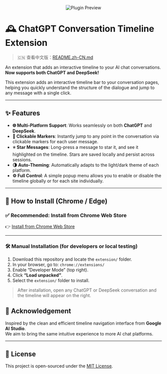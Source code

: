 <p align="center">
  <img src="public/preview.png" alt="Plugin Preview">
</p>

# 🕰 ChatGPT Conversation Timeline Extension

> 🇨🇳 查看中文版：[README.zh-CN.md](./README.zh-CN.md)

An extension that adds an interactive timeline to your AI chat conversations. **Now supports both ChatGPT and DeepSeek!**

This extension adds an interactive timeline bar to your conversation pages, helping you quickly understand the structure of the dialogue and jump to any message with a single click.

---

## ✨ Features

- **🌐 Multi-Platform Support**: Works seamlessly on both **ChatGPT** and **DeepSeek**.
- **📍 Clickable Markers**: Instantly jump to any point in the conversation via clickable markers for each user message.
- **⭐ Star Messages**: Long-press a message to star it, and see it highlighted on the timeline. Stars are saved locally and persist across sessions.
- **🌗 Auto-Theming**: Automatically adapts to the light/dark theme of each platform.
- **⚙️ Full Control**: A simple popup menu allows you to enable or disable the timeline globally or for each site individually.

---

## 🧩 How to Install (Chrome / Edge)

### ✅ Recommended: Install from Chrome Web Store

👉 [Install from Chrome Web Store](https://chromewebstore.google.com/detail/ickndngbbabdllekmflaaogkpmnloalg?utm_source=item-share-cb)

---

### 🛠 Manual Installation (for developers or local testing)

1. Download this repository and locate the `extension/` folder.
2. In your browser, go to: `chrome://extensions/`
3. Enable “Developer Mode” (top right).
4. Click **“Load unpacked”**.
5. Select the `extension/` folder to install.

> After installation, open any ChatGPT or DeepSeek conversation and the timeline will appear on the right.

## 🙏 Acknowledgement

Inspired by the clean and efficient timeline navigation interface from **Google AI Studio**.  
We aim to bring the same intuitive experience to more AI chat platforms.

---

## 📄 License

This project is open-sourced under the [MIT License](LICENSE).